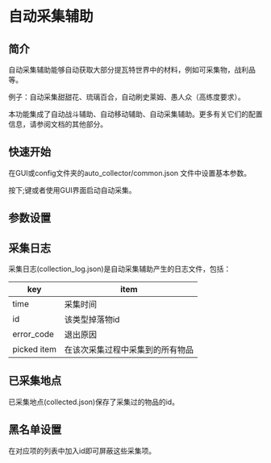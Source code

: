 # 自动采集辅助

## 简介

自动采集辅助能够自动获取大部分提瓦特世界中的材料，例如可采集物，战利品等。

例子：自动采集甜甜花、琉璃百合，自动刷史莱姆、愚人众（高练度要求）。

本功能集成了自动战斗辅助、自动移动辅助、自动采集辅助。更多有关它们的配置信息，请参阅文档的其他部分。

## 快速开始

在GUI或config文件夹的auto_collector/common.json 文件中设置基本参数。

按下;键或者使用GUI界面启动自动采集。

## 参数设置



## 采集日志

采集日志(collection_log.json)是自动采集辅助产生的日志文件，包括：

| key         | item             |
|-------------|------------------|
| time        | 采集时间             |
| id          | 该类型掉落物id         |
| error_code  | 退出原因             |
| picked item | 在该次采集过程中采集到的所有物品 |


## 已采集地点

已采集地点(collected.json)保存了采集过的物品的id。

## 黑名单设置

在对应项的列表中加入id即可屏蔽这些采集项。